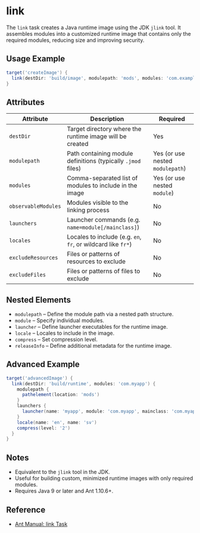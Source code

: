 # link

The `link` task creates a Java runtime image using the JDK `jlink` tool. It assembles modules into a customized runtime image that contains only the required modules, reducing size and improving security.

## Usage Example

```groovy
target('createImage') {
  link(destDir: 'build/image', modulepath: 'mods', modules: 'com.example.app')
}
```

## Attributes

| Attribute           | Description                                                  | Required                         |
|---------------------|--------------------------------------------------------------|----------------------------------|
| `destDir`           | Target directory where the runtime image will be created     | Yes                              |
| `modulepath`        | Path containing module definitions (typically `.jmod` files) | Yes (or use nested `modulepath`) |
| `modules`           | Comma-separated list of modules to include in the image      | Yes (or use nested `module`)     |
| `observableModules` | Modules visible to the linking process                       | No                               |
| `launchers`         | Launcher commands (e.g. `name=module[/mainclass]`)           | No                               |
| `locales`           | Locales to include (e.g. `en`, `fr`, or wildcard like `fr*`) | No                               |
| `excludeResources`  | Files or patterns of resources to exclude                    | No                               |
| `excludeFiles`      | Files or patterns of files to exclude                        | No                               |

## Nested Elements

- `modulepath` – Define the module path via a nested path structure.
- `module` – Specify individual modules.
- `launcher` – Define launcher executables for the runtime image.
- `locale` – Locales to include in the image.
- `compress` – Set compression level.
- `releaseInfo` – Define additional metadata for the runtime image.

## Advanced Example

```groovy
target('advancedImage') {
  link(destDir: 'build/runtime', modules: 'com.myapp') {
    modulepath {
      pathelement(location: 'mods')
    }
    launchers {
      launcher(name: 'myapp', module: 'com.myapp', mainclass: 'com.myapp.Main')
    }
    locale(name: 'en', name: 'sv')
    compress(level: '2')
  }
}
```

## Notes

- Equivalent to the `jlink` tool in the JDK.
- Useful for building custom, minimized runtime images with only required modules.
- Requires Java 9 or later and Ant 1.10.6+.

## Reference

- [Ant Manual: link Task](https://ant.apache.org/manual/Tasks/link.html)
